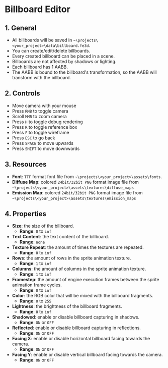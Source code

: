 # Billboard Editor

## 1. General

- All billboards will be saved in `~\projects\<your_project>\data\billboard.fe3d`.
- You can create/edit/delete billboards.
- Every created billboard can be placed in a scene.
- Billboards are not affected by shadows or lighting.
- Each billboard has 1 AABB.
- The AABB is bound to the billboard's transformation, so the AABB will transform with the billboard.

## 2. Controls

- Move camera with your mouse
- Press `RMB` to toggle camera
- Scroll `MMB` to zoom camera
- Press `H` to toggle debug rendering
- Press `R` to toggle reference box
- Press `F` to toggle wireframe
- Press `ESC` to go back
- Press `SPACE` to move upwards
- Press `SHIFT` to move downwards

## 3. Resources

- **Font**: `TTF` format font file from `~\projects\<your_project>\assets\fonts`.
- **Diffuse Map**: colored `24bit/32bit PNG` format image file from `~\projects\<your_project>\assets\textures\diffuse_maps`
- **Emission Map**: colored `24bit/32bit PNG` format image file from `~\projects\<your_project>\assets\textures\emission_maps`

## 4. Properties

- **Size**: the size of the billboard.
  - **Range**: `0` to `inf`
- **Text Content**: the text content of the billboard.
  - **Range**: `none`
- **Texture Repeat**: the amount of times the textures are repeated.
  - **Range**: `0` to `inf`
- **Rows**: the amount of rows in the sprite animation texture.
  - **Range**: `1` to `inf`
- **Columns**: the amount of columns in the sprite animation texture.
  - **Range**: `1` to `inf`
- **Framestep**: the amount of engine execution frames between the sprite animation frame cycles.
  - **Range**: `0` to `inf`
- **Color**: the RGB color that will be mixed with the billboard fragments.
  - **Range**: `0` to `255`
- **Lightness**: the brightness of the billboard fragments.
  - **Range**: `0` to `inf`
- **Shadowed**: enable or disable billboard capturing in shadows.
  - **Range**: `ON` or `OFF`
- **Reflected**: enable or disable billboard capturing in reflections.
  - **Range**: `ON` or `OFF`
- **Facing X**: enable or disable horizontal billboard facing towards the camera.
  - **Range**: `ON` or `OFF`
- **Facing Y**: enable or disable vertical billboard facing towards the camera.
  - **Range**: `ON` or `OFF`

